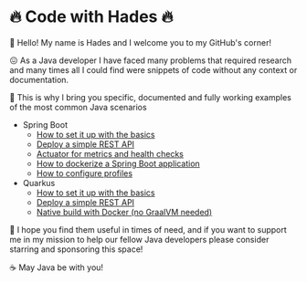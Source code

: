 # :fire: Code with Hades :fire:

:wave: Hello! My name is Hades and I welcome you to my GitHub's corner!

:confounded: As a Java developer I have faced many problems that required research and many times all I could find were snippets of code without any context or documentation.

:rocket: This is why I bring you specific, documented and fully working examples of the most common Java scenarios

* Spring Boot
  * [How to set it up with the basics](https://github.com/codewithhades/spring-boot-basic-setup)
  * [Deploy a simple REST API](https://github.com/codewithhades/spring-boot-rest-api)
  * [Actuator for metrics and health checks](https://github.com/codewithhades/spring-boot-actuator)
  * [How to dockerize a Spring Boot application](https://github.com/codewithhades/spring-boot-docker)
  * [How to configure profiles](https://github.com/codewithhades/spring-boot-profiles)
* Quarkus
  * [How to set it up with the basics](https://github.com/codewithhades/quarkus-basic-setup)
  * [Deploy a simple REST API](https://github.com/codewithhades/quarkus-rest-api)
  * [Native build with Docker (no GraalVM needed)](https://github.com/codewithhades/quarkus-native-docker-build)

:pray: I hope you find them useful in times of need, and if you want to support me in my mission to help our fellow Java developers please consider starring and sponsoring this space!

:coffee: May Java be with you!